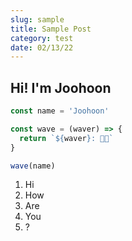 ```yaml
---
slug: sample
title: Sample Post
category: test
date: 02/13/22
---
```


## Hi! I'm Joohoon

```js
const name = 'Joohoon'

const wave = (waver) => {
  return `${waver}: 👋🏻`
}

wave(name)
```

1. Hi
2. How
3. Are
4. You
5. ?
